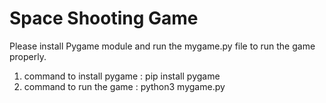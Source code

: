 # Space Shooting Game

Please install Pygame module and run the mygame.py file to run the game properly.

1. command to install pygame : pip install pygame
2. command to run the game : python3 mygame.py
